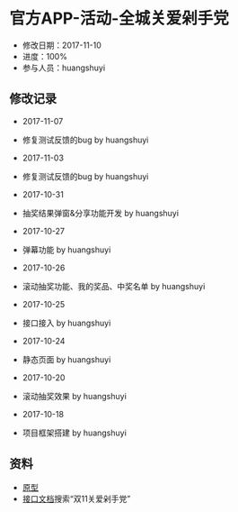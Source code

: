 # 官方APP-活动-全城关爱剁手党
- 修改日期：2017-11-10
- 进度：100%  
- 参与人员：huangshuyi 

## 修改记录
- 2017-11-07
* 修复测试反馈的bug by huangshuyi
- 2017-11-03
* 修复测试反馈的bug by huangshuyi
- 2017-10-31
* 抽奖结果弹窗&分享功能开发 by huangshuyi
- 2017-10-27
* 弹幕功能 by huangshuyi
- 2017-10-26
* 滚动抽奖功能、我的奖品、中奖名单 by huangshuyi
- 2017-10-25
* 接口接入 by huangshuyi
- 2017-10-24
* 静态页面 by huangshuyi
- 2017-10-20
* 滚动抽奖效果 by huangshuyi

- 2017-10-18
* 项目框架搭建 by huangshuyi

## 资料
- [原型](http://n52z92.axshare.com/#g=1&p=%E5%8F%8C%E5%8D%81%E4%B8%80%E6%B4%BB%E5%8A%A8app%E5%86%85%E9%A6%96%E9%A1%B5)
- [接口文档](http://118.178.185.211:12304/cpappweb/document/cpappweb.xml)搜索“双11关爱剁手党”




